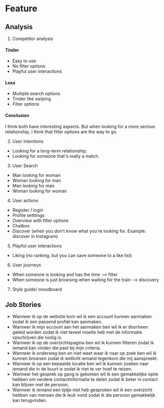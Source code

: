 # Feature

## Analysis

1. Competitor analysis
#### Tinder
- Easy to use
- No filter options
- Playful user interactions

#### Lexa
- Multiple search options
- Tinder like swiping
- Filter options

#### Conclusion
I think both have interesting aspects. But when looking for a more serious relationship, I think that filter options are the way to go. 

2. User intentions 
- Looking for a long-term relationship;
- Looking for someone that's really a match.

3. User Search
- Man looking for woman
- Woman looking for man
- Man looking for man
- Woman looking for woman

4. User actions
- Register / login
- Profile setttings
- Overview with filter options
- Chatbox
- Discover (when you don't know what you're looking for. Example: discover in Instagram)

5. Playful user interactions
- Liking (no ranking, but you can save someone to a like list)

6. User journeys
- When someone is looking and has the time --> filter
- When someone is just browsing when waiting for the train --> discovery

7. Style guide/ moodboard


## Job Stories

- Wanneer ik op de website kom wil ik een account kunnen aanmaken zodat ik een passend profiel kan aanmaken.
- Wanneer ik mijn account aan het aanmaken ben wil ik er doorheen geleid worden zodat ik niet teveel moeite heb met de informatie opschrijven die nodig is.
- Wanneer ik op de overzichtspagina ben wil ik kunnen filteren zodat ik iemand kan vinden die past bij mijn criteria.
- Wanneer ik onderweg ben en niet weet waar ik naar op zoek ben wil ik kunnen browsen zodat ik wellicht iemand tegenkom die mij aanspreekt.
- Wanneer ik op een bepaalde locatie ben wil ik kunnen zoeken naar iemand die in de buurt is zodat ik niet te ver hoef te reizen. 
- Wanneer het gesprek op gang is gekomen wil ik een gemakkelijke optie hebben om verdere contactinformatie te delen zodat ik beter in contact kan blijven met de persoon. 
- Wanneer ik iemand een tijdje niet heb gesproken wil ik een overzicht hebben van mensen die ik leuk vond zodat ik die persoon gemakkelijk kan terugvinden.

